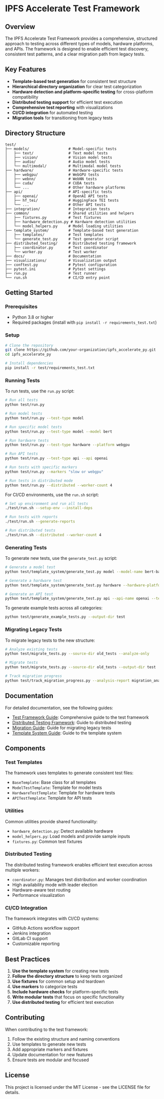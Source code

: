 # IPFS Accelerate Test Framework

## Overview

The IPFS Accelerate Test Framework provides a comprehensive, structured approach to testing across different types of models, hardware platforms, and APIs. The framework is designed to enable efficient test discovery, consistent test patterns, and a clear migration path from legacy tests.

## Key Features

- **Template-based test generation** for consistent test structure
- **Hierarchical directory organization** for clear test categorization
- **Hardware detection and platform-specific testing** for cross-platform compatibility
- **Distributed testing support** for efficient test execution
- **Comprehensive test reporting** with visualizations
- **CI/CD integration** for automated testing
- **Migration tools** for transitioning from legacy tests

## Directory Structure

```
test/
├── models/                  # Model-specific tests
│   ├── text/                # Text model tests
│   ├── vision/              # Vision model tests
│   ├── audio/               # Audio model tests
│   └── multimodal/          # Multimodal model tests
├── hardware/                # Hardware-specific tests
│   ├── webgpu/              # WebGPU tests
│   ├── webnn/               # WebNN tests
│   ├── cuda/                # CUDA tests
│   └── ...                  # Other hardware platforms
├── api/                     # API-specific tests
│   ├── openai/              # OpenAI API tests
│   ├── hf_tei/              # HuggingFace TEI tests
│   └── ...                  # Other API tests
├── integration/             # Integration tests
├── common/                  # Shared utilities and helpers
│   ├── fixtures.py          # Test fixtures
│   ├── hardware_detection.py # Hardware detection utilities
│   └── model_helpers.py     # Model loading utilities
├── template_system/         # Template-based test generation
│   ├── templates/           # Test templates
│   └── generate_test.py     # Test generator script
├── distributed_testing/     # Distributed testing framework
│   ├── coordinator.py       # Test coordinator
│   └── worker.py            # Test worker
├── docs/                    # Documentation
├── visualizations/          # Visualization output
├── conftest.py              # Pytest configuration
├── pytest.ini               # Pytest settings
├── run.py                   # Test runner
└── run.sh                   # CI/CD entry point
```

## Getting Started

### Prerequisites

- Python 3.8 or higher
- Required packages (install with `pip install -r requirements_test.txt`)

### Setup

```bash
# Clone the repository
git clone https://github.com/your-organization/ipfs_accelerate_py.git
cd ipfs_accelerate_py

# Install dependencies
pip install -r test/requirements_test.txt
```

### Running Tests

To run tests, use the `run.py` script:

```bash
# Run all tests
python test/run.py

# Run model tests
python test/run.py --test-type model

# Run specific model tests
python test/run.py --test-type model --model bert

# Run hardware tests
python test/run.py --test-type hardware --platform webgpu

# Run API tests
python test/run.py --test-type api --api openai

# Run tests with specific markers
python test/run.py --markers "slow or webgpu"

# Run tests in distributed mode
python test/run.py --distributed --worker-count 4
```

For CI/CD environments, use the `run.sh` script:

```bash
# Set up environment and run all tests
./test/run.sh --setup-env --install-deps

# Run tests with reports
./test/run.sh --generate-reports

# Run distributed tests
./test/run.sh --distributed --worker-count 4
```

### Generating Tests

To generate new tests, use the `generate_test.py` script:

```bash
# Generate a model test
python test/template_system/generate_test.py model --model-name bert-base-uncased --model-type text

# Generate a hardware test
python test/template_system/generate_test.py hardware --hardware-platform webgpu --test-name matmul_performance

# Generate an API test
python test/template_system/generate_test.py api --api-name openai --test-name chat_completion
```

To generate example tests across all categories:

```bash
python test/generate_example_tests.py --output-dir test
```

### Migrating Legacy Tests

To migrate legacy tests to the new structure:

```bash
# Analyze existing tests
python test/migrate_tests.py --source-dir old_tests --analyze-only

# Migrate tests
python test/migrate_tests.py --source-dir old_tests --output-dir test

# Track migration progress
python test/track_migration_progress.py --analysis-report migration_analysis.json --migrated-dir test
```

## Documentation

For detailed documentation, see the following guides:

- [Test Framework Guide](docs/TEST_FRAMEWORK_GUIDE.md): Comprehensive guide to the test framework
- [Distributed Testing Framework](docs/DISTRIBUTED_TESTING_FRAMEWORK.md): Guide to distributed testing
- [Migration Guide](docs/MIGRATION_GUIDE.md): Guide for migrating legacy tests
- [Template System Guide](docs/TEMPLATE_SYSTEM_GUIDE.md): Guide to the template system

## Components

### Test Templates

The framework uses templates to generate consistent test files:

- `BaseTemplate`: Base class for all templates
- `ModelTestTemplate`: Template for model tests
- `HardwareTestTemplate`: Template for hardware tests
- `APITestTemplate`: Template for API tests

### Utilities

Common utilities provide shared functionality:

- `hardware_detection.py`: Detect available hardware
- `model_helpers.py`: Load models and provide sample inputs
- `fixtures.py`: Common test fixtures

### Distributed Testing

The distributed testing framework enables efficient test execution across multiple workers:

- `coordinator.py`: Manages test distribution and worker coordination
- High availability mode with leader election
- Hardware-aware test routing
- Performance visualization

### CI/CD Integration

The framework integrates with CI/CD systems:

- GitHub Actions workflow support
- Jenkins integration
- GitLab CI support
- Customizable reporting

## Best Practices

1. **Use the template system** for creating new tests
2. **Follow the directory structure** to keep tests organized
3. **Use fixtures** for common setup and teardown
4. **Use markers** to categorize tests
5. **Include hardware checks** for platform-specific tests
6. **Write modular tests** that focus on specific functionality
7. **Use distributed testing** for efficient test execution

## Contributing

When contributing to the test framework:

1. Follow the existing structure and naming conventions
2. Use templates to generate new tests
3. Add appropriate markers and fixtures
4. Update documentation for new features
5. Ensure tests are modular and focused

## License

This project is licensed under the MIT License - see the LICENSE file for details.
